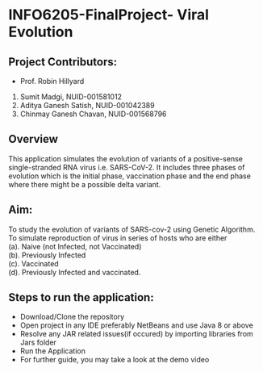 # INFO6205-FinalProject- Viral Evolution

## **Project Contributors:**    
- Prof. Robin Hillyard  
1. Sumit Madgi, NUID-001581012  
2. Aditya Ganesh Satish, NUID-001042389  
3. Chinmay Ganesh Chavan, NUID-001568796  

## Overview
This application simulates the evolution of variants of a positive-sense single-stranded RNA virus i.e. SARS-CoV-2. It includes three phases of evolution which is the initial phase, vaccination phase and the end phase where there might be a possible delta variant.
## Aim:
To study the evolution of variants of SARS-cov-2 using Genetic Algorithm. To simulate reproduction
of virus in series of hosts who are either   
 (a). Naive (not Infected, not Vaccinated)  
 (b). Previously Infected  
 (c). Vaccinated  
 (d). Previously Infected and vaccinated.  
 ## Steps to run the application:   
 - Download/Clone the repository
 - Open project in any IDE preferably NetBeans and use Java 8 or above
 - Resolve any JAR related issues(if occured) by importing libraries from Jars folder
 - Run the Application
 - For further guide, you may take a look at the demo video
